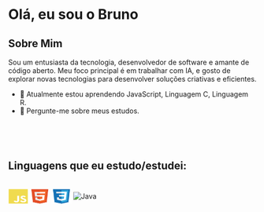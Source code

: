 # Olá, eu sou o Bruno

## Sobre Mim

Sou um entusiasta da tecnologia, desenvolvedor de software e amante de código aberto. Meu foco principal é em trabalhar com IA, e gosto de explorar novas tecnologias para desenvolver soluções criativas e eficientes.

- 🌱 Atualmente estou aprendendo JavaScript, Linguagem C, Linguagem R.
- 💬 Pergunte-me sobre meus estudos.

<div>
  <img height=200 align-itens="center" src="https://github-readme-stats.vercel.app/api?username=agnelo&show_icons=true&theme=ocean_dark" alt=""></img>
  
  <img height=200 align-itens="center" src="https://github-readme-stats.vercel.app/api/top-langs/?username=agneloobruno&theme=ocean_dark&layout=compact" alt=""></img>
</div>

## Linguagens que eu estudo/estudei:
<div style="display: inline_block"><br>
  <img align="center" alt="Js" height="30" width="40" src="https://raw.githubusercontent.com/devicons/devicon/master/icons/javascript/javascript-plain.svg">
  <img align="center" alt="HTML" height="30" width="40" src="https://raw.githubusercontent.com/devicons/devicon/master/icons/html5/html5-original.svg">
  <img align="center" alt="CSS" height="30" width="40" src="https://raw.githubusercontent.com/devicons/devicon/master/icons/css3/css3-original.svg">
  <img align="center" alt="Java" height="30" width="40" 
src="https://cdn.jsdelivr.net/gh/devicons/devicon/icons/java/java-original.svg">
</div>
